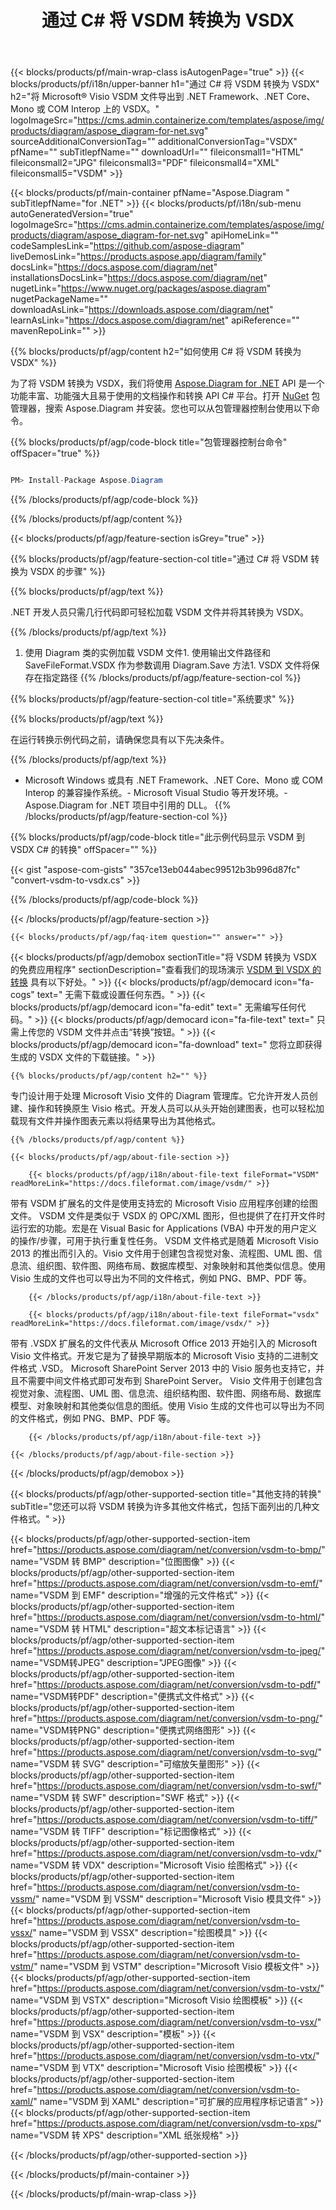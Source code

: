 ﻿---
title: 通过 C# 将 VSDM 转换为 VSDX 
weight: 4480
url: /zh/net/conversion/vsdm-to-vsdx/ 
description: VSDM 到 VSDX C# 转换的示例代码。在 VB.NET、Asp.NET 或任何基于 .NET 的应用程序中使用 API 示例代码批量 VSDM 文件到 VSDX 转换。
---
{{< blocks/products/pf/main-wrap-class isAutogenPage="true" >}}
{{< blocks/products/pf/i18n/upper-banner h1="通过 C# 将 VSDM 转换为 VSDX" h2="将 Microsoft® Visio VSDM 文件导出到 .NET Framework、.NET Core、Mono 或 COM Interop 上的 VSDX。" logoImageSrc="https://cms.admin.containerize.com/templates/aspose/img/products/diagram/aspose_diagram-for-net.svg" sourceAdditionalConversionTag="" additionalConversionTag="VSDX" pfName="" subTitlepfName="" downloadUrl="" fileiconsmall1="HTML" fileiconsmall2="JPG" fileiconsmall3="PDF" fileiconsmall4="XML" fileiconsmall5="VSDM" >}}

{{< blocks/products/pf/main-container pfName="Aspose.Diagram " subTitlepfName="for .NET" >}}
{{< blocks/products/pf/i18n/sub-menu autoGeneratedVersion="true" logoImageSrc="https://cms.admin.containerize.com/templates/aspose/img/products/diagram/aspose_diagram-for-net.svg" apiHomeLink="" codeSamplesLink="https://github.com/aspose-diagram" liveDemosLink="https://products.aspose.app/diagram/family" docsLink="https://docs.aspose.com/diagram/net" installationsDocsLink="https://docs.aspose.com/diagram/net" nugetLink="https://www.nuget.org/packages/aspose.diagram" nugetPackageName="" downloadAsLink="https://downloads.aspose.com/diagram/net" learnAsLink="https://docs.aspose.com/diagram/net" apiReference="" mavenRepoLink="" >}}

{{% blocks/products/pf/agp/content h2="如何使用 C# 将 VSDM 转换为 VSDX" %}}

 为了将 VSDM 转换为 VSDX，我们将使用
 [Aspose.Diagram for .NET](https://products.aspose.com/diagram/net) 
 API 是一个功能丰富、功能强大且易于使用的文档操作和转换 API C# 平台。打开
 [NuGet](https://www.nuget.org/packages/aspose.diagram) 
 包管理器，搜索
 Aspose.Diagram 
 并安装。您也可以从包管理器控制台使用以下命令。

{{% blocks/products/pf/agp/code-block title="包管理器控制台命令" offSpacer="true" %}}

```cs

PM> Install-Package Aspose.Diagram


```

{{% /blocks/products/pf/agp/code-block %}}

{{% /blocks/products/pf/agp/content %}}

{{< blocks/products/pf/agp/feature-section isGrey="true" >}}

{{% blocks/products/pf/agp/feature-section-col title="通过 C# 将 VSDM 转换为 VSDX 的步骤" %}}

{{% blocks/products/pf/agp/text %}}

 .NET 开发人员只需几行代码即可轻松加载 VSDM 文件并将其转换为 VSDX。

{{% /blocks/products/pf/agp/text %}}

1. 使用 Diagram 类的实例加载 VSDM 文件1. 使用输出文件路径和 SaveFileFormat.VSDX 作为参数调用 Diagram.Save 方法1. VSDX 文件将保存在指定路径
{{% /blocks/products/pf/agp/feature-section-col %}}

{{% blocks/products/pf/agp/feature-section-col title="系统要求" %}}

{{% blocks/products/pf/agp/text %}}

 在运行转换示例代码之前，请确保您具有以下先决条件。

{{% /blocks/products/pf/agp/text %}}

- Microsoft Windows 或具有 .NET Framework、.NET Core、Mono 或 COM Interop 的兼容操作系统。- Microsoft Visual Studio 等开发环境。- Aspose.Diagram for .NET 项目中引用的 DLL。
{{% /blocks/products/pf/agp/feature-section-col %}}

{{% blocks/products/pf/agp/code-block title="此示例代码显示 VSDM 到 VSDX C# 的转换" offSpacer="" %}}

{{< gist "aspose-com-gists" "357ce13eb044abec99512b3b996d87fc" "convert-vsdm-to-vsdx.cs" >}}

{{% /blocks/products/pf/agp/code-block %}}

{{< /blocks/products/pf/agp/feature-section >}}

    {{< blocks/products/pf/agp/faq-item question="" answer="" >}}
 

<!-- aboutfile Starts -->

{{< blocks/products/pf/agp/demobox sectionTitle="将 VSDM 转换为 VSDX 的免费应用程序" sectionDescription="查看我们的现场演示 [VSDM 到 VSDX 的转换](https://products.aspose.app/diagram/conversion/vsdm-to-vsdx) 具有以下好处。" >}}
        {{< blocks/products/pf/agp/democard icon="fa-cogs" text=" 无需下载或设置任何东西。" >}}
        {{< blocks/products/pf/agp/democard icon="fa-edit" text=" 无需编写任何代码。" >}}
        {{< blocks/products/pf/agp/democard icon="fa-file-text" text=" 只需上传您的 VSDM 文件并点击“转换”按钮。" >}}
        {{< blocks/products/pf/agp/democard icon="fa-download" text=" 您将立即获得生成的 VSDX 文件的下载链接。" >}}

    {{% blocks/products/pf/agp/content h2="" %}}

 专门设计用于处理 Microsoft Visio 文件的 Diagram 管理库。它允许开发人员创建、操作和转换原生 Visio 格式。开发人员可以从头开始创建图表，也可以轻松加载现有文件并操作图表元素以将结果导出为其他格式。



    {{% /blocks/products/pf/agp/content %}}

    {{< blocks/products/pf/agp/about-file-section >}}

        {{< blocks/products/pf/agp/i18n/about-file-text fileFormat="VSDM" readMoreLink="https://docs.fileformat.com/image/vsdm/" >}}
带有 VSDM 扩展名的文件是使用支持宏的 Microsoft Visio 应用程序创建的绘图文件。 VSDM 文件是类似于 VSDX 的 OPC/XML 图形，但也提供了在打开文件时运行宏的功能。宏是在 Visual Basic for Applications (VBA) 中开发的用户定义的操作/步骤，可用于执行重复性任务。 VSDM 文件格式是随着 Microsoft Visio 2013 的推出而引入的。Visio 文件用于创建包含视觉对象、流程图、UML 图、信息流、组织图、软件图、网络布局、数据库模型、对象映射和其他类似信息。使用 Visio 生成的文件也可以导出为不同的文件格式，例如 PNG、BMP、PDF 等。

        {{< /blocks/products/pf/agp/i18n/about-file-text >}}

        {{< blocks/products/pf/agp/i18n/about-file-text fileFormat="vsdx" readMoreLink="https://docs.fileformat.com/image/vsdx/" >}}
带有 .VSDX 扩展名的文件代表从 Microsoft Office 2013 开始引入的 Microsoft Visio 文件格式。开发它是为了替换早期版本的 Microsoft Visio 支持的二进制文件格式 .VSD。 Microsoft SharePoint Server 2013 中的 Visio 服务也支持它，并且不需要中间文件格式即可发布到 SharePoint Server。 Visio 文件用于创建包含视觉对象、流程图、UML 图、信息流、组织结构图、软件图、网络布局、数据库模型、对象映射和其他类似信息的图纸。使用 Visio 生成的文件也可以导出为不同的文件格式，例如 PNG、BMP、PDF 等。

        {{< /blocks/products/pf/agp/i18n/about-file-text >}}

    {{< /blocks/products/pf/agp/about-file-section >}}

{{< /blocks/products/pf/agp/demobox >}}

<!-- aboutfile Ends -->

{{< blocks/products/pf/agp/other-supported-section title="其他支持的转换" subTitle="您还可以将 VSDM 转换为许多其他文件格式，包括下面列出的几种文件格式。" >}}

{{< blocks/products/pf/agp/other-supported-section-item href="https://products.aspose.com/diagram/net/conversion/vsdm-to-bmp/" name="VSDM 转 BMP" description="位图图像" >}}
{{< blocks/products/pf/agp/other-supported-section-item href="https://products.aspose.com/diagram/net/conversion/vsdm-to-emf/" name="VSDM 到 EMF" description="增强的元文件格式" >}}
{{< blocks/products/pf/agp/other-supported-section-item href="https://products.aspose.com/diagram/net/conversion/vsdm-to-html/" name="VSDM 转 HTML" description="超文本标记语言" >}}
{{< blocks/products/pf/agp/other-supported-section-item href="https://products.aspose.com/diagram/net/conversion/vsdm-to-jpeg/" name="VSDM转JPEG" description="JPEG图像" >}}
{{< blocks/products/pf/agp/other-supported-section-item href="https://products.aspose.com/diagram/net/conversion/vsdm-to-pdf/" name="VSDM转PDF" description="便携式文件格式" >}}
{{< blocks/products/pf/agp/other-supported-section-item href="https://products.aspose.com/diagram/net/conversion/vsdm-to-png/" name="VSDM转PNG" description="便携式网络图形" >}}
{{< blocks/products/pf/agp/other-supported-section-item href="https://products.aspose.com/diagram/net/conversion/vsdm-to-svg/" name="VSDM 转 SVG" description="可缩放矢量图形" >}}
{{< blocks/products/pf/agp/other-supported-section-item href="https://products.aspose.com/diagram/net/conversion/vsdm-to-swf/" name="VSDM 转 SWF" description="SWF 格式" >}}
{{< blocks/products/pf/agp/other-supported-section-item href="https://products.aspose.com/diagram/net/conversion/vsdm-to-tiff/" name="VSDM 转 TIFF" description="标记图像格式" >}}
{{< blocks/products/pf/agp/other-supported-section-item href="https://products.aspose.com/diagram/net/conversion/vsdm-to-vdx/" name="VSDM 转 VDX" description="Microsoft Visio 绘图格式" >}}
{{< blocks/products/pf/agp/other-supported-section-item href="https://products.aspose.com/diagram/net/conversion/vsdm-to-vssm/" name="VSDM 到 VSSM" description="Microsoft Visio 模具文件" >}}
{{< blocks/products/pf/agp/other-supported-section-item href="https://products.aspose.com/diagram/net/conversion/vsdm-to-vssx/" name="VSDM 到 VSSX" description="绘图模具" >}}
{{< blocks/products/pf/agp/other-supported-section-item href="https://products.aspose.com/diagram/net/conversion/vsdm-to-vstm/" name="VSDM 到 VSTM" description="Microsoft Visio 模板文件" >}}
{{< blocks/products/pf/agp/other-supported-section-item href="https://products.aspose.com/diagram/net/conversion/vsdm-to-vstx/" name="VSDM 到 VSTX" description="Microsoft Visio 绘图模板" >}}
{{< blocks/products/pf/agp/other-supported-section-item href="https://products.aspose.com/diagram/net/conversion/vsdm-to-vsx/" name="VSDM 到 VSX" description="模板" >}}
{{< blocks/products/pf/agp/other-supported-section-item href="https://products.aspose.com/diagram/net/conversion/vsdm-to-vtx/" name="VSDM 到 VTX" description="Microsoft Visio 绘图模板" >}}
{{< blocks/products/pf/agp/other-supported-section-item href="https://products.aspose.com/diagram/net/conversion/vsdm-to-xaml/" name="VSDM 到 XAML" description="可扩展的应用程序标记语言" >}}
{{< blocks/products/pf/agp/other-supported-section-item href="https://products.aspose.com/diagram/net/conversion/vsdm-to-xps/" name="VSDM 转 XPS" description="XML 纸张规格" >}}

{{< /blocks/products/pf/agp/other-supported-section >}}

{{< /blocks/products/pf/main-container >}}
    
{{< /blocks/products/pf/main-wrap-class >}}